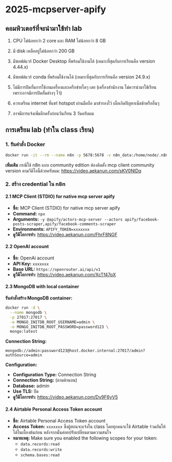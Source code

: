 # 2025-mcpserver-apify

## คอมพิวเตอร์ที่จะนำมาใช้ทำ lab

1. CPU ไม่น้อยกว่า 2 core และ RAM ไม่น้อยกว่า 8 GB

2. มี disk เหลืออยู่ไม่น้อยกว่า 200 GB

3. มีซอฟต์แวร์ Docker Desktop ที่พร้อมใช้งานได้ (เหมาะที่สุดกับการเรียนคือ version 4.44.x)

4. มีซอฟต์แวร์ conda ที่พร้อมใช้งานได้ (เหมาะที่สุดกับการเรียนคือ version 24.9.x)

5. ไม่มีการปิดกั้นการใช้งานเครื่องและเครือข่ายใดๆ เลย (เครื่องสำนักงาน ไม่ควรนำมาใช้เรียน เพราะอาจมีการปิดกั้นต่างๆ ไว้)

6. ควรเตรียม internet ที่แชร์ hotspot ผ่านมือถือ มาสำรองไว้ เผื่อเกิดปัญหาเน็ตช้าหรืออื่นๆ

7. อาจมีการแจ้งเพิ่มอีกครั้งก่อนวันเรียน 3 วันครับผม

## การเตรียม lab (ทำใน class เรียน)

### 1. รันคำสั่ง Docker

```bash
docker run -it --rm --name n8n -p 5678:5678 -v n8n_data:/home/node/.n8n -e N8N_COMMUNITY_PACKAGES_ALLOW_TOOL_USAGE=true docker.n8n.io/n8nio/n8n:1.90.2
```

**เพิ่มเติม** กรณีใช้ n8n แบบ community edition ต้องติดตั้ง mcp client community version ตามวีดีโอนี้ด้วยครับผม: https://video.aekanun.com/sKV0NlDq

### 2. สร้าง credential ใน n8n

#### 2.1 MCP Client (STDIO) for native mcp server apify
- **ชื่อ:** MCP Client (STDIO) for native mcp server apify
- **Command:** `npx`
- **Arguments:** `-y @apify/actors-mcp-server --actors apify/facebook-posts-scraper,apify/facebook-comments-scraper`
- **Environments:** `APIFY_TOKEN=xxxxxxx`
- **ดูวีดีโอการทำ:** https://video.aekanun.com/FhrF8NGF

#### 2.2 OpenAI account
- **ชื่อ:** OpenAi account
- **API Key:** `xxxxxxx`
- **Base URL:** `https://openrouter.ai/api/v1`
- **ดูวีดีโอการทำ:** https://video.aekanun.com/XcTf47pX

#### 2.3 MongoDB with local container

**รันคำสั่งสร้าง MongoDB container:**

```bash
docker run -d \
  --name mongodb \
  -p 27017:27017 \
  -e MONGO_INITDB_ROOT_USERNAME=admin \
  -e MONGO_INITDB_ROOT_PASSWORD=password123 \
  mongo:latest
```

**Connection String:**
```
mongodb://admin:password123@host.docker.internal:27017/admin?authSource=admin
```

**Configuration:**
- **Configuration Type:** Connection String
- **Connection String:** (ตามด้านบน)
- **Database:** admin
- **Use TLS:** ปิด
- **ดูวีดีโอการทำ:** https://video.aekanun.com/Dv9F6yV5

#### 2.4 Airtable Personal Access Token account
- **ชื่อ:** Airtable Personal Access Token account
- **Access Token:** `xxxxxxx` ซึ่งผู้สอนจะแจ้งใน class โดยทุกคนจะใช้ Airtable ร่วมกันให้ได้ในเบื้องต้นก่อน หลังจากนั้นค่อยปรับเปลี่ยนตามความสนใจ
- **หมายเหตุ:** Make sure you enabled the following scopes for your token:
  - `data.records:read`
  - `data.records:write`
  - `schema.bases:read`